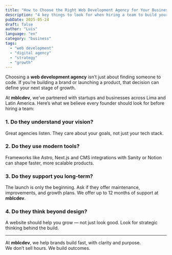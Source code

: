 ```yaml
---
title: "How to Choose the Right Web Development Agency for Your Business"
description: "4 key things to look for when hiring a team to build your product or website."
pubDate: 2025-05-24
draft: false
author: "Luis"
language: "en"
category: "business"
tags:
  - "web development"
  - "digital agency"
  - "strategy"
  - "growth"
---
```


Choosing a **web development agency** isn’t just about finding someone to code. If you’re building a brand or launching a product, that decision can define your next stage of growth.

At **mblcdev**, we’ve partnered with startups and businesses across Lima and Latin America. Here’s what we believe every founder should look for before hiring a team:

### 1. Do they understand your vision?

Great agencies listen. They care about your goals, not just your tech stack.

### 2. Do they use modern tools?

Frameworks like Astro, Next.js and CMS integrations with Sanity or Notion can shape faster, more scalable products.

### 3. Do they support you long-term?

The launch is only the beginning. Ask if they offer maintenance, improvements, and growth plans. We offer up to 12 months of support at **mblcdev**.

### 4. Do they think beyond design?

A website should help you grow — not just look good. Look for strategic thinking behind the build.

---

At **mblcdev**, we help brands build fast, with clarity and purpose.  
We don’t sell hours. We build outcomes.
